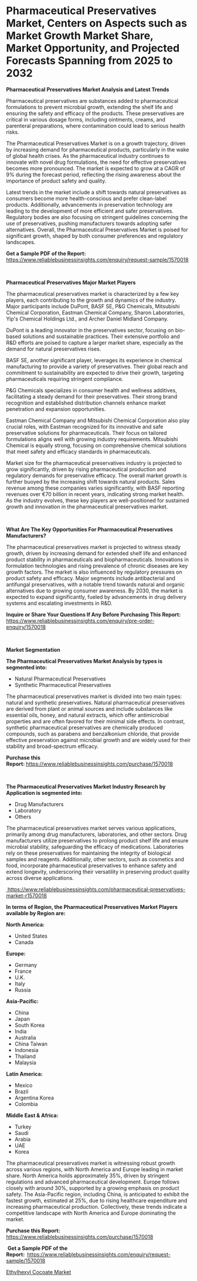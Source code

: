 <p><h1>Pharmaceutical Preservatives Market, Centers on Aspects such as Market Growth Market Share, Market Opportunity, and Projected Forecasts Spanning from 2025 to 2032</h1></p><p><strong>Pharmaceutical Preservatives Market Analysis and Latest Trends</strong></p>
<p><p>Pharmaceutical preservatives are substances added to pharmaceutical formulations to prevent microbial growth, extending the shelf life and ensuring the safety and efficacy of the products. These preservatives are critical in various dosage forms, including ointments, creams, and parenteral preparations, where contamination could lead to serious health risks.</p><p>The Pharmaceutical Preservatives Market is on a growth trajectory, driven by increasing demand for pharmaceutical products, particularly in the wake of global health crises. As the pharmaceutical industry continues to innovate with novel drug formulations, the need for effective preservatives becomes more pronounced. The market is expected to grow at a CAGR of 9% during the forecast period, reflecting the rising awareness about the importance of product safety and quality.</p><p>Latest trends in the market include a shift towards natural preservatives as consumers become more health-conscious and prefer clean-label products. Additionally, advancements in preservation technology are leading to the development of more efficient and safer preservatives. Regulatory bodies are also focusing on stringent guidelines concerning the use of preservatives, pushing manufacturers towards adopting safer alternatives. Overall, the Pharmaceutical Preservatives Market is poised for significant growth, shaped by both consumer preferences and regulatory landscapes.</p></p>
<p><strong>Get a Sample PDF of the Report:&nbsp;</strong> <a href="https://www.reliablebusinessinsights.com/enquiry/request-sample/1570018?utm_campaign=3035&utm_medium=2&utm_source=Github&utm_content=ia&utm_term=25032025&utm_id=pharmaceutical-preservatives">https://www.reliablebusinessinsights.com/enquiry/request-sample/1570018</a></p>
<p>&nbsp;</p>
<p><strong>Pharmaceutical Preservatives Major Market Players</strong></p>
<p><p>The pharmaceutical preservatives market is characterized by a few key players, each contributing to the growth and dynamics of the industry. Major participants include DuPont, BASF SE, P&G Chemicals, Mitsubishi Chemical Corporation, Eastman Chemical Company, Sharon Laboratories, Yip's Chemical Holdings Ltd., and Archer Daniel Midland Company. </p><p>DuPont is a leading innovator in the preservatives sector, focusing on bio-based solutions and sustainable practices. Their extensive portfolio and R&D efforts are poised to capture a larger market share, especially as the demand for natural preservatives rises.</p><p>BASF SE, another significant player, leverages its experience in chemical manufacturing to provide a variety of preservatives. Their global reach and commitment to sustainability are expected to drive their growth, targeting pharmaceuticals requiring stringent compliance.</p><p>P&G Chemicals specializes in consumer health and wellness additives, facilitating a steady demand for their preservatives. Their strong brand recognition and established distribution channels enhance market penetration and expansion opportunities.</p><p>Eastman Chemical Company and Mitsubishi Chemical Corporation also play crucial roles, with Eastman recognized for its innovative and safe preservative solutions for pharmaceuticals. Their focus on tailored formulations aligns well with growing industry requirements. Mitsubishi Chemical is equally strong, focusing on comprehensive chemical solutions that meet safety and efficacy standards in pharmaceuticals.</p><p>Market size for the pharmaceutical preservatives industry is projected to grow significantly, driven by rising pharmaceutical production and regulatory demands for preservative efficacy. The overall market growth is further buoyed by the increasing shift towards natural products. Sales revenue among these companies varies significantly, with BASF reporting revenues over €70 billion in recent years, indicating strong market health. As the industry evolves, these key players are well-positioned for sustained growth and innovation in the pharmaceutical preservatives market.</p></p>
<p>&nbsp;</p>
<p><strong>What Are The Key Opportunities For Pharmaceutical Preservatives Manufacturers?</strong></p>
<p><p>The pharmaceutical preservatives market is projected to witness steady growth, driven by increasing demand for extended shelf life and enhanced product stability in pharmaceuticals and biopharmaceuticals. Innovations in formulation technologies and rising prevalence of chronic diseases are key growth factors. The market is also influenced by regulatory pressures on product safety and efficacy. Major segments include antibacterial and antifungal preservatives, with a notable trend towards natural and organic alternatives due to growing consumer awareness. By 2030, the market is expected to expand significantly, fueled by advancements in drug delivery systems and escalating investments in R&D.</p></p>
<p><strong>Inquire or Share Your Questions If Any Before Purchasing This Report:</strong> <a href="https://www.reliablebusinessinsights.com/enquiry/pre-order-enquiry/1570018?utm_campaign=3035&utm_medium=2&utm_source=Github&utm_content=ia&utm_term=25032025&utm_id=pharmaceutical-preservatives">https://www.reliablebusinessinsights.com/enquiry/pre-order-enquiry/1570018</a></p>
<p>&nbsp;</p>
<p><strong>Market Segmentation</strong></p>
<p><strong>The Pharmaceutical Preservatives Market Analysis by types is segmented into:</strong></p>
<p><ul><li>Natural Pharmaceutical Preservatives</li><li>Synthetic Pharmaceutical Preservatives</li></ul></p>
<p><p>The pharmaceutical preservatives market is divided into two main types: natural and synthetic preservatives. Natural pharmaceutical preservatives are derived from plant or animal sources and include substances like essential oils, honey, and natural extracts, which offer antimicrobial properties and are often favored for their minimal side effects. In contrast, synthetic pharmaceutical preservatives are chemically produced compounds, such as parabens and benzalkonium chloride, that provide effective preservation against microbial growth and are widely used for their stability and broad-spectrum efficacy.</p></p>
<p><strong>Purchase this Report:&nbsp;</strong><a href="https://www.reliablebusinessinsights.com/purchase/1570018?utm_campaign=3035&utm_medium=2&utm_source=Github&utm_content=ia&utm_term=25032025&utm_id=pharmaceutical-preservatives">https://www.reliablebusinessinsights.com/purchase/1570018</a></p>
<p>&nbsp;</p>
<p><strong>The Pharmaceutical Preservatives Market Industry Research by Application is segmented into:</strong></p>
<p><ul><li>Drug Manufacturers</li><li>Laboratory</li><li>Others</li></ul></p>
<p><p>The pharmaceutical preservatives market serves various applications, primarily among drug manufacturers, laboratories, and other sectors. Drug manufacturers utilize preservatives to prolong product shelf life and ensure microbial stability, safeguarding the efficacy of medications. Laboratories rely on these preservatives for maintaining the integrity of biological samples and reagents. Additionally, other sectors, such as cosmetics and food, incorporate pharmaceutical preservatives to enhance safety and extend longevity, underscoring their versatility in preserving product quality across diverse applications.</p></p>
<p><a href="https://www.reliablebusinessinsights.com/pharmaceutical-preservatives-market-r1570018?utm_campaign=3035&utm_medium=2&utm_source=Github&utm_content=ia&utm_term=25032025&utm_id=pharmaceutical-preservatives">&nbsp;https://www.reliablebusinessinsights.com/pharmaceutical-preservatives-market-r1570018</a></p>
<p><strong>In terms of Region, the Pharmaceutical Preservatives Market Players available by Region are:</strong></p>
<p>
    <p> <strong> North America: </strong>
        <ul>
            <li>United States</li>
            <li>Canada</li>
        </ul>
        </p> 
    <p> <strong> Europe: </strong>
        <ul>
            <li>Germany</li>
            <li>France</li>
            <li>U.K.</li>
            <li>Italy</li>
            <li>Russia</li>
        </ul>
        </p> 
    <p> <strong> Asia-Pacific: </strong>
        <ul>
            <li>China</li>
            <li>Japan</li>
            <li>South Korea</li>
            <li>India</li>
            <li>Australia</li>
            <li>China Taiwan</li>
            <li>Indonesia</li>
            <li>Thailand</li>
            <li>Malaysia</li>
        </ul>
        </p> 
    <p> <strong> Latin America: </strong>
        <ul>
            <li>Mexico</li>
            <li>Brazil</li>
            <li>Argentina Korea</li>
            <li>Colombia</li>
        </ul>
        </p> 
    <p> <strong> Middle East & Africa: </strong>
        <ul>
            <li>Turkey</li>
            <li>Saudi</li>
            <li>Arabia</li>
            <li>UAE</li>
            <li>Korea</li>
        </ul>
    </p>
    </p>
<p><p>The pharmaceutical preservatives market is witnessing robust growth across various regions, with North America and Europe leading in market share. North America holds approximately 35%, driven by stringent regulations and advanced pharmaceutical development. Europe follows closely with around 30%, supported by a growing emphasis on product safety. The Asia-Pacific region, including China, is anticipated to exhibit the fastest growth, estimated at 25%, due to rising healthcare expenditure and increasing pharmaceutical production. Collectively, these trends indicate a competitive landscape with North America and Europe dominating the market.</p></p>
<p><strong>Purchase this Report: </strong><a href="https://www.reliablebusinessinsights.com/purchase/1570018?utm_campaign=3035&utm_medium=2&utm_source=Github&utm_content=ia&utm_term=25032025&utm_id=pharmaceutical-preservatives">https://www.reliablebusinessinsights.com/purchase/1570018</a></p>
<p>&nbsp;<strong>Get a Sample PDF of the Report:&nbsp;&nbsp;</strong><a href="https://www.reliablebusinessinsights.com/enquiry/request-sample/1570018?utm_campaign=3035&utm_medium=2&utm_source=Github&utm_content=ia&utm_term=25032025&utm_id=pharmaceutical-preservatives">https://www.reliablebusinessinsights.com/enquiry/request-sample/1570018</a></p>
<p><strong></strong></p>
<p><p><a href="https://github.com/beroxiluwaya/Market-Research-Report-List-1/blob/main/ethylhexyl-cocoate-market.md?utm_campaign=3035&utm_medium=2&utm_source=Github&utm_content=ia&utm_term=25032025&utm_id=pharmaceutical-preservatives">Ethylhexyl Cocoate Market</a></p></p>
